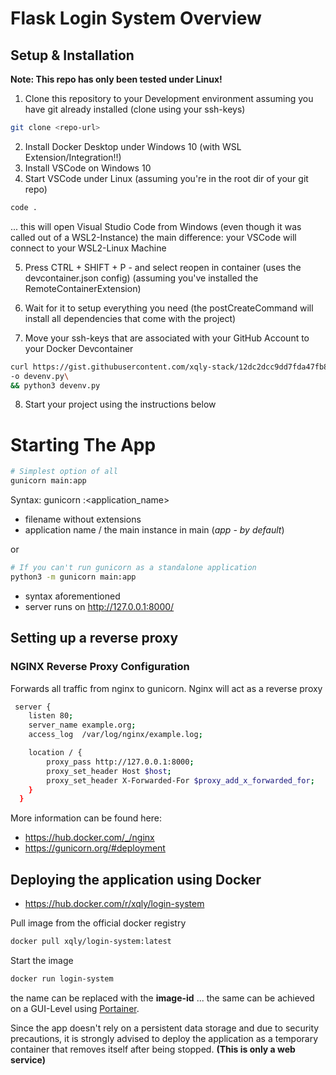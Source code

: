 # Flask Login System Overview

## Setup & Installation

<span>**Note: This repo has only been tested under Linux!**</span>


1. Clone this repository to your Development environment assuming you have git already installed (clone using your ssh-keys) &nbsp;
```bash
git clone <repo-url>
```
2. Install Docker Desktop under Windows 10 (with WSL Extension/Integration!!) &nbsp;
3. Install VSCode on Windows 10 &nbsp;
4. Start VSCode under Linux (assuming you're in the root dir of your git repo) &nbsp;
```bash
code .
```
... this will open Visual Studio Code from Windows (even though it was called out of a WSL2-Instance)
the main difference: your VSCode will connect to your WSL2-Linux Machine &nbsp;

5. Press CTRL + SHIFT + P - and select reopen in container (uses the devcontainer.json config) (assuming you've installed the RemoteContainerExtension) &nbsp;

6. Wait for it to setup everything you need (the postCreateCommand will install all dependencies that come with the project) &nbsp;

7. Move your ssh-keys that are associated with your GitHub Account to your Docker Devcontainer
````bash
curl https://gist.githubusercontent.com/xqly-stack/12dc2dcc9dd7fda47fb8d7ae4c38c122/raw/f67fa47f243ecc40c48b035cd6c3e633c2d219a3/devenv.py \
-o devenv.py\
&& python3 devenv.py
````

8. Start your project using the instructions below  &nbsp;

# Starting The App

````bash
# Simplest option of all
gunicorn main:app
````
Syntax: gunicorn <file>:<application_name>
- filename without extensions
- application name / the main instance in main 
  (*app - by default*)

or 

````bash
# If you can't run gunicorn as a standalone application
python3 -m gunicorn main:app
````

- syntax aforementioned
- server runs on http://127.0.0.1:8000/

## Setting up a reverse proxy

### NGINX Reverse Proxy Configuration
Forwards all traffic from nginx to gunicorn.
Nginx will act as a reverse proxy

````bash
 server {
    listen 80;
    server_name example.org;
    access_log  /var/log/nginx/example.log;

    location / {
        proxy_pass http://127.0.0.1:8000;
        proxy_set_header Host $host;
        proxy_set_header X-Forwarded-For $proxy_add_x_forwarded_for;
    }
  }
````
More information can be found here:

- https://hub.docker.com/_/nginx
- https://gunicorn.org/#deployment

## Deploying the application using Docker

- https://hub.docker.com/r/xqly/login-system

Pull image from the official docker registry
````bash
docker pull xqly/login-system:latest
````
Start the image
````bash
docker run login-system
````
the name can be replaced with the **image-id**
... the same can be achieved on a GUI-Level using [Portainer][1].

Since the app doesn't rely on a persistent data storage and due to security precautions, it is strongly advised to deploy the application as a temporary container that removes itself after being stopped. **(This is only a web service)**










[1]: https://www.portainer.io/
